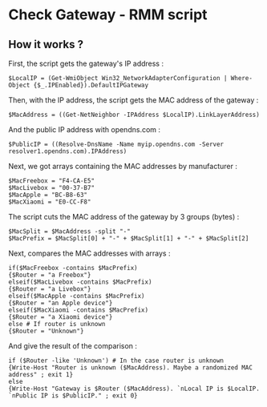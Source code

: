 # Check Gateway - RMM script

## How it works ?

First, the script gets the gateway's IP address :

`$LocalIP = (Get-WmiObject Win32_NetworkAdapterConfiguration | Where-Object {$_.IPEnabled}).DefaultIPGateway`

Then, with the IP address, the script gets the MAC address of the gateway :

`$MacAddress = ((Get-NetNeighbor -IPAddress $LocalIP).LinkLayerAddress)`

And the public IP address with opendns.com :

`$PublicIP = ((Resolve-DnsName -Name myip.opendns.com -Server resolver1.opendns.com).IPAddress)`

Next, we got arrays containing the MAC addresses by manufacturer :

```
$MacFreebox = "F4-CA-E5"
$MacLivebox = "00-37-B7"
$MacApple = "BC-B8-63"
$MacXiaomi = "E0-CC-F8"
```

The script cuts the MAC address of the gateway by 3 groups (bytes) :

```
$MacSplit = $MacAddress -split "-"
$MacPrefix = $MacSplit[0] + "-" + $MacSplit[1] + "-" + $MacSplit[2]
```

Next, compares the MAC addresses with arrays :

```
if($MacFreebox -contains $MacPrefix)
{$Router = "a Freebox"}
elseif($MacLivebox -contains $MacPrefix)
{$Router = "a Livebox"}
elseif($MacApple -contains $MacPrefix)
{$Router = "an Apple device"}
elseif($MacXiaomi -contains $MacPrefix)
{$Router = "a Xiaomi device"}
else # If router is unknown
{$Router = "Unknown"}
```

And give the result of the comparison :

```
if ($Router -like 'Unknown') # In the case router is unknown
{Write-Host "Router is unknown ($MacAddress). Maybe a randomized MAC address" ; exit 1}
else
{Write-Host "Gateway is $Router ($MacAddress). `nLocal IP is $LocalIP. `nPublic IP is $PublicIP." ; exit 0}
```
